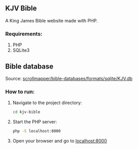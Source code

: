 ## KJV Bible
A King James Bible website made with PHP.

### Requirements:
1. PHP
2. SQLite3

## Bible database
Source: [scrollmapper/bible-databases/formats/sqlite/KJV.db](https://github.com/scrollmapper/bible_databases/tree/master/formats/sqlite)

### How to run:
1. Navigate to the project directory:
   ```bash
   cd kjv-bible
   ```
2. Start the PHP server:
   ```bash
   php -S localhost:8000
   ```
3. Open your browser and go to [localhost:8000](http://localhost:8000)
